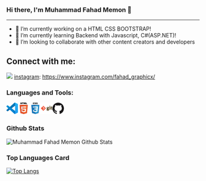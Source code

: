 ### Hi there, I'm Muhammad Fahad Memon 👋
<hr />

<!--fahadmemon1234/fahadmemon1234** is a ✨ _special_ ✨ repository because its `README.md` (this file) appears on your GitHub profile.

#### I'm a Developer

Here are some ideas to get you started: -->

- 🔭 I’m currently working on a HTML CSS BOOTSTRAP!
- 🌱 I’m currently learning Backend with Javascript, C#(ASP.NET)! 
- 👯 I’m looking to collaborate with other content creators and developers

## Connect with me:

[<img src="https://img.shields.io/badge/linkedin-%230177B5?style=flat&logo=linkedin&logoColor=white"/>][linkedin]
[instagram]: https://www.instagram.com/fahad_graphicx/


### Languages and Tools:

<img align="left" alt="Visual Studio Code" width="30px" src="https://raw.githubusercontent.com/github/explore/80688e429a7d4ef2fca1e82350fe8e3517d3494d/topics/visual-studio-code/visual-studio-code.png" />
<img align="left" alt="HTML5" width="30px" src="https://raw.githubusercontent.com/github/explore/80688e429a7d4ef2fca1e82350fe8e3517d3494d/topics/html/html.png" />
<img align="left" alt="CSS3" width="30px" src="https://raw.githubusercontent.com/github/explore/80688e429a7d4ef2fca1e82350fe8e3517d3494d/topics/css/css.png" />

<!-- <img align="left" alt="MongoDB" width="30px" src="https://png.pngitem.com/pimgs/s/385-3850359_icon-mongodb-logo-hd-png-download.png" /> -->
<img align="left" alt="Git" width="30px" src="https://raw.githubusercontent.com/github/explore/80688e429a7d4ef2fca1e82350fe8e3517d3494d/topics/git/git.png" />
<img align="left" alt="GitHub" width="30px" src="https://raw.githubusercontent.com/github/explore/78df643247d429f6cc873026c0622819ad797942/topics/github/github.png" />


<br />
<br />

[instagram]: https://www.instagram.com/fahad_memon_graphic_designer/
[linkedin]: https://www.linkedin.com/in/muhammad-fahad-memon-53b9b2248/


###  Github Stats
![Muhammad Fahad Memon Github Stats](https://github-readme-stats.vercel.app/api?username=fahadmemon1234&show_icons=true&theme=radical)

### Top Languages Card
[![Top Langs](https://github-readme-stats.vercel.app/api/top-langs/?username=fahadmemon1234)](https://github.com/fahadmemon1234/github-readme-stats)

